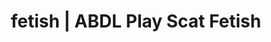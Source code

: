 ---
categories:
- Vintage Boudoir
- Spiritual Kink
- Digital Dominance
- Sensual Cosplay
- Gothic Erotica
image: /assets/images/1747714218764.jpg
layout: post
schema:
  description: Premium adult content featuring ABDL Play, Scat Fetish. High-quality
    visuals with sensual themes.
  keywords:
  - ASMR Porn
  - NSFW Art
  - ABDL Play
  - Shibari
  - Gender-Fluid
  - Interactive NSFW
  - Scat Fetish
  name: 1747714218764 | ABDL Play Scat Fetish
  type: VisualArtwork
seo:
  description: Featured content with sensual ABDL Play, Scat Fetish. HD images available.
  keywords: ABDL Play, Scat Fetish
  og_image: /assets/images/1747714218764.jpg
  schema_type: VisualArtwork
tags:
- '#fetish'
- ABDL Play
- Scat Fetish
title: fetish | ABDL Play Scat Fetish
---